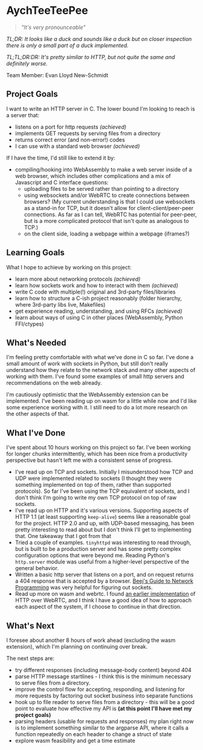 # AychTeeTeePee

> _"It's very pronounceable"_

_TL;DR: It looks like a duck and sounds like a duck but on closer inspection there is only a small part of a duck implemented._

_TL;TL;DR:DR: It's pretty similar to HTTP, but not quite the same and definitely worse._

Team Member: Evan Lloyd New-Schmidt

## Project Goals

I want to write an HTTP server in C. The lower bound I'm looking to reach is a server that:
- listens on a port for http requests _(achieved)_
- implements GET requests by serving files from a directory
- returns correct error (and non-error!) codes
- I can use with a standard web browser _(achieved)_

If I have the time, I'd still like to extend it by:
- compiling/hooking into WebAssembly to make a web server inside of a web browser, which includes other complications and a mix of Javascript and C interface questions:
  - uploading files to be served rather than pointing to a directory
  - using websockets and/or WebRTC to create connections between browsers? (My current understanding is that I could use websockets as a stand-in for TCP, but it doesn't allow for client-client/peer-peer connections. As far as I can tell, WebRTC has potential for peer-peer, but is a more complicated protocol that isn't quite as analogous to TCP.)
  - on the client side, loading a webpage within a webpage (iframes?)

## Learning Goals

What I hope to achieve by working on this project:
- learn more about networking protocols _(achieved)_
- learn how sockets work and how to interact with them _(achieved)_
- write C code with multiple(!) original and 3rd-party files/libraries
- learn how to structure a C-ish project reasonably (folder hierarchy, where 3rd-party libs live, Makefiles)
- get experience reading, understanding, and using RFCs _(achieved)_
- learn about ways of using C in other places (WebAssembly, Python FFI/ctypes)

## What's Needed

I'm feeling pretty comfortable with what we've done in C so far. I've done a small amount of work with sockets in Python, but still don't really understand how they relate to the network stack and many other aspects of working with them. I've found some examples of small http servers and recommendations on the web already.

I'm cautiously optimistic that the WebAssembly extension can be implemented. I've been reading up on wasm for a little while now and I'd like some experience working with it. I still need to do a lot more research on the other aspects of that.

## What I've Done

I've spent about 10 hours working on this project so far. I've been working for longer chunks intermittently, which has been nice from a productivity perspective but hasn't left me with a consistent sense of progress.

- I've read up on TCP and sockets. Initially I misunderstood how TCP and UDP were implemented related to sockets (I thought they were something implemented on top of them, rather than supported protocols). So far I've been using the TCP equivalent of sockets, and I don't think I'm going to write my own TCP protocol on top of raw sockets.
- I've read up on HTTP and it's various versions. Supporting aspects of HTTP 1.1 (at least supporting `keep-alive`) seems like a reasonable goal for the project. HTTP 2.0 and up, with UDP-based messaging, has been pretty interesting to read about but I don't think I'll get to implementing that. One takeaway that I got from that
- Tried a couple of examples. `tinyhttpd` was interesting to read through, but is built to be a production server and has some pretty complex configuration options that were beyond me. Reading Python's `http.server` module was useful from a higher-level perspective of the general behavior.
- Written a basic http server that listens on a port, and on request returns a 404 response that is accepted by a browser. [Beej's Guide to Network Programming](https://beej.us/guide/bgnet/) was very helpful for figuring out sockets.
- Read up more on wasm and webrtc. I found [an earlier implementation](https://github.com/PeerServer/peer-server) of HTTP over WebRTC, and I think I have a good idea of how to approach each aspect of the system, if I choose to continue in that direction.

## What's Next

I foresee about another 8 hours of work ahead (excluding the wasm extension), which I'm planning on continuing over break.

The next steps are:
- try different responses (including message-body content) beyond 404
- parse HTTP message startlines - I think this is the minimum necessary to serve files from a directory.
- improve the control flow for accepting, responding, and listening for more requests by factoring out socket business into separate functions
- hook up to file reader to serve files from a directory - this will be a good point to evaluate how effective my API is **(at this point I'll have met my project goals)**
- parsing headers (usable for requests and responses) my plan right now is to implement something similar to the argparse API, where it calls a function repeatedly on each header to change a struct of state
- explore wasm feasibility and get a time estimate
